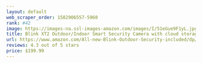 ```yaml
---
layout: default 
﻿web_scraper_order: 1582906557-5960
rank: #42
image: https://images-na.ssl-images-amazon.com/images/I/51eGue9F1yL.jpg
title: Blink XT2 Outdoor/Indoor Smart Security Camera with cloud storage included, 2-way audio, 2-year…
url: https://www.amazon.com/All-new-Blink-Outdoor-Security-included/dp/B07MMZF2BF/ref=zg_mw_electronics_42?_encoding=UTF8&psc=1&refRID=57162F156C34G7WF8S8A
reviews: 4.3 out of 5 stars
price: $199.99 
---
```

